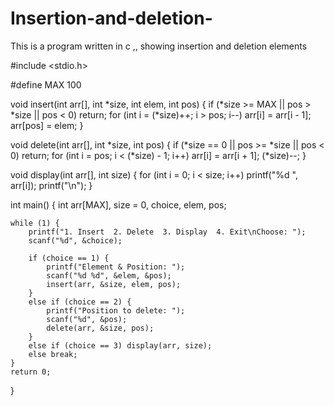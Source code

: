 # Insertion-and-deletion-
This is a program written in c ,, showing insertion and deletion elements 

#include <stdio.h>

#define MAX 100

void insert(int arr[], int *size, int elem, int pos) {
    if (*size >= MAX || pos > *size || pos < 0) return;
    for (int i = (*size)++; i > pos; i--) arr[i] = arr[i - 1];
    arr[pos] = elem;
}

void delete(int arr[], int *size, int pos) {
    if (*size == 0 || pos >= *size || pos < 0) return;
    for (int i = pos; i < (*size) - 1; i++) arr[i] = arr[i + 1];
    (*size)--;
}

void display(int arr[], int size) {
    for (int i = 0; i < size; i++) printf("%d ", arr[i]);
    printf("\n");
}

int main() {
    int arr[MAX], size = 0, choice, elem, pos;
    
    while (1) {
        printf("1. Insert  2. Delete  3. Display  4. Exit\nChoose: ");
        scanf("%d", &choice);

        if (choice == 1) {
            printf("Element & Position: ");
            scanf("%d %d", &elem, &pos);
            insert(arr, &size, elem, pos);
        } 
        else if (choice == 2) {
            printf("Position to delete: ");
            scanf("%d", &pos);
            delete(arr, &size, pos);
        } 
        else if (choice == 3) display(arr, size);
        else break;
    }
    return 0;
}